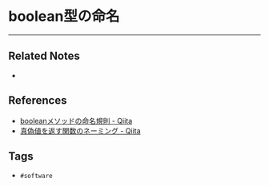 # boolean型の命名

---
## Related Notes
- 

## References
- [booleanメソッドの命名規則 - Qiita](https://qiita.com/GinGinDako/items/6e8b696c4734b8e92d2b)
- [真偽値を返す関数のネーミング - Qiita](https://qiita.com/yskszk/items/5a7f99c974773f03a82a)

## Tags
- `#software` 